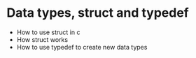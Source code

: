 # Data types, struct and typedef
- How to use struct in c
- How struct works
- How to use typedef to create new data types
